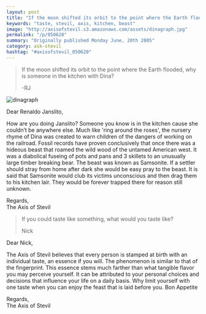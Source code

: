 ```yaml
---
layout: post
title: "If the moon shifted its orbit to the point where the Earth flooded, why is someone in the kitchen with Dina?"
keywords: "taste, stevil, axis, kitchen, beast"
image: "http://axisofstevil.s3.amazonaws.com/assets/dinagraph.jpg"
permalink: "/p/050620"
summary: "Originally published Monday June, 20th 2005"
category: ask-stevil
hashtag: "#axisofstevil_050620"
---
```


[p01]: http://axisofstevil.s3.amazonaws.com/assets/dinagraph.jpg "dinagraph"
> If the moon shifted its orbit to the point where the Earth flooded, why is someone in the kitchen with Dina?
> 
> -RJ

![dinagraph][p01]

Dear Renaldo Janslito,

How are you doing Janslito? Someone you know is in the kitchen cause she couldn’t be anywhere else. Much like 'ring around the roses', the nursery rhyme of Dina was created to warn children of the dangers of working on the railroad. Fossil records have proven conclusively that once there was a hideous beast that roamed the wild wood of the untamed American west. It was a diabolical fuseing of pots and pans and 3 skillets to an unusually large timber breaking bear. The beast was known as Samsonite. If a settler should stray from home after dark she would be easy pray to the beast. It is said that Samsonite would club its victims unconscious and then drag them to his kitchen lair. They would be forever trapped there for reason still unknown.

Regards,  
The Axis of Stevil

> If you could taste like something, what would you taste like?
> 
> Nick

Dear Nick,

The Axis of Stevil believes that every person is stamped at birth with an individual taste, an essence if you will. The phenomenon is similar to that of the fingerprint. This essence stems much farther than what tangible flavor you may perceive yourself. It can be attributed to your personal choices and decisions that influence your life on a daily basis. Why limit yourself with one taste when you can enjoy the feast that is laid before you. Bon Appetite

Regards,  
The Axis of Stevil
